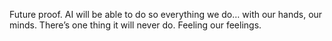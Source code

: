 Future proof. AI will be able to do so everything we do… with our hands, our minds. There’s one thing it will never do. Feeling our feelings.